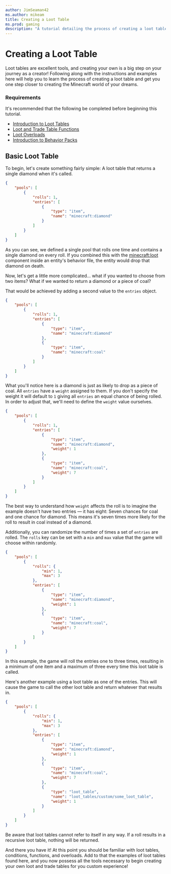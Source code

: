 ```yaml
---
author: JimSeaman42
ms.author: mikeam
title: Creating a Loot Table
ms.prod: gaming
description: "A tutorial detailing the process of creating a loot table"
---
```


# Creating a Loot Table

Loot tables are excellent tools, and creating your own is a big step on your journey as a creator! Following along with the instructions and examples here will help you to learn the process of creating a loot table and get you one step closer to creating the Minecraft world of your dreams.

### Requirements

It's recommended that the following be completed before beginning this tutorial.

- [Introduction to Loot Tables](IntroductionToLootTables.md)
- [Loot and Trade Table Functions](LootAndTradeTableFunctions.md)
- [Loot Overloads](LootOverloads.md)
- [Introduction to Behavior Packs](BehaviorPack.md)

## Basic Loot Table

To begin, let's create something fairly simple: A loot table that returns a single diamond when it's called.

```json
{
    "pools": [
        {
            "rolls": 1,
            "entries": [
                {
                    "type": "item",
                    "name": "minecraft:diamond"
                }
            ]
        }
    ]
}
```

As you can see, we defined a single pool that rolls one time and contains a single diamond on every roll. If you combined this with the [minecraft:loot](../Reference/Content/EntityReference/Examples/EntityProperties/minecraftProperty_loot.md) component inside an entity's behavior file, the entity would drop that diamond on death.

Now, let's get a little more complicated... what if you wanted to choose from two items? What if we wanted to return a diamond or a piece of coal?

That would be achieved by adding a second value to the `entries` object.

```json
{
    "pools": [
        {
            "rolls": 1,
            "entries": [
                {
                    "type": "item",
                    "name": "minecraft:diamond"
                },
                {
                    "type": "item",
                    "name": "minecraft:coal"
                }
            ]
        }
    ]
}
```

What you'll notice here is a diamond is just as likely to drop as a piece of coal. All `entries` have a `weight` assigned to them. If you don't specify the weight it will default to `1` giving all `entries` an equal chance of being rolled. In order to adjust that, we'll need to define the `weight` value ourselves.

```json
{
    "pools": [
        {
            "rolls": 1,
            "entries": [
                {
                    "type": "item",
                    "name": "minecraft:diamond",
                    "weight": 1
                },
                {
                    "type": "item",
                    "name": "minecraft:coal",
                    "weight": 7
                }
            ]
        }
    ]
}
```

The best way to understand how `weight` affects the roll is to imagine the example doesn't have two entries — it has eight: Seven chances for coal and one chance for diamond. This means it's seven times more likely for the roll to result in coal instead of a diamond.

Additionally, you can randomize the number of times a set of `entries` are rolled. The `rolls` key can be set with a `min` and `max` value that the game will choose within randomly.

```json
{
    "pools": [
        {
            "rolls": {
                "min": 1,
                "max": 3
            },
            "entries": [
                {
                    "type": "item",
                    "name": "minecraft:diamond",
                    "weight": 1
                },
                {
                    "type": "item",
                    "name": "minecraft:coal",
                    "weight": 7
                }
            ]
        }
    ]
}
```

In this example, the game will roll the entries one to three times, resulting in a minimum of one item and a maximum of three every time this loot table is called.

Here's another example using a loot table as one of the entries. This will cause the game to call the other loot table and return whatever that results in.

```json
{
    "pools": [
        {
            "rolls": {
                "min": 1,
                "max": 3
            },
            "entries": [
                {
                    "type": "item",
                    "name": "minecraft:diamond",
                    "weight": 1
                },
                {
                    "type": "item",
                    "name": "minecraft:coal",
                    "weight": 7
                },
                {
                    "type": "loot_table",
                    "name": "loot_tables/custom/some_loot_table",
                    "weight": 1
                }
            ]
        }
    ]
}
```

Be aware that loot tables cannot refer to itself in any way. If a roll results in a recursive loot table, nothing will be returned.

And there you have it! At this point you should be familiar with loot tables, conditions, functions, and overloads. Add to that the examples of loot tables found here, and you now possess all the tools necessary to begin creating your own loot and trade tables for you custom experience!
